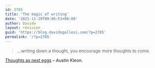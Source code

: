 ```yaml
---
id: 2785
title: 'The magic of writing'
date: '2021-11-29T09:06:53+00:00'
author: Davide
layout: revision
guid: 'https://blog.davidegallesi.com/?p=2785'
permalink: '/?p=2785'
---
```


> …writing down a thought, you encourage more thoughts to come.

[Thoughts as nest eggs](http://austinkleon.com/2018/01/22/thoughts-as-nest-eggs/) – Austin Kleon.